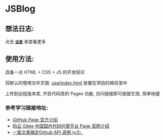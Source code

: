 # JSBlog

## 想法日志:
点击 **[`这里`](./IdeaLog.md)** 来查看更多

## 使用方法:
具备一点 HTML + CSS + JS 的开发知识

将默认的使用文件页面: [use/index.html](./use/index.html) 放置在项目的根目录中

上传到远程版本库, 开启代码库的 Pages 功能, 访问链接即可直接生效, 简单快捷

### 参考学习链接地址:
* [GitHub Page 官方介绍](https://pages.github.com/)
* [码云 Gitee 中国国内代码托管平台 Page 官网介绍](https://gitee.com/help/articles/4136)
* [一篇文章搞定Github API 调用 (v3）](https://segmentfault.com/a/1190000015144126)
